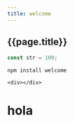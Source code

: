 ```yaml
---
title: welcome
---
```


## {{page.title}}

```js
const str = 100;
```

```
npm install welcome
```

```
<div></div>
```

# hola
